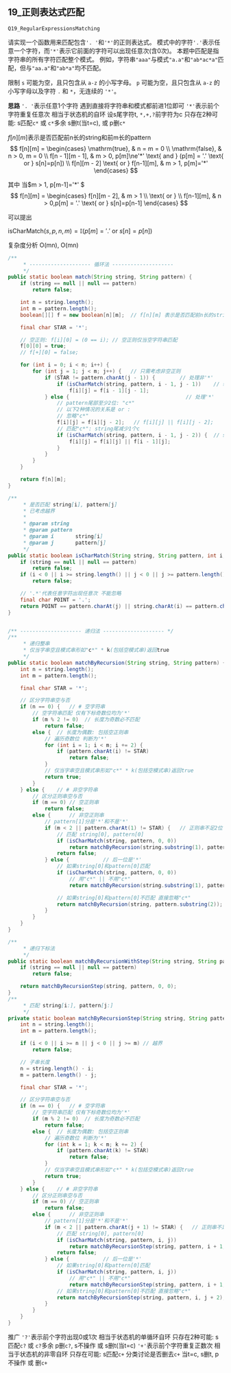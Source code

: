 ## 19_正则表达式匹配

`Q19_RegularExpressionsMatching`

请实现一个函数用来匹配包含`'. '`和`'*'`的正则表达式。
模式中的字符`'.'`表示任意一个字符，而`'*'`表示它前面的字符可以出现任意次(含0次)。
本题中匹配是指字符串的所有字符匹配整个模式。
例如，字符串`"aaa"`与模式`"a.a"`和`"ab*ac*a"`匹配，但与`"aa.a"`和`"ab*a"`均不匹配。

限制
`s` 可能为空，且只包含从 `a-z` 的小写字母。
`p` 可能为空，且只包含从 `a-z` 的小写字母以及字符 `.` 和 `*`，无连续的 `'*'`。

**思路**
`'. '`表示任意1个字符 遇到直接将字符串和模式都前进1位即可
`'*'`表示前个字符重复任意次 相当于状态机的自环
设s尾字符t, `*,+,?`前字符为c
只存在2种可能: s匹配`c*` 或 `c*`多余
s删t(当t=c), 或 p删`c*`



$f[n][m]$表示是否匹配前n长的string和前m长的pattern
$$
f[n][m] = 
\begin{cases}
\mathrm{true}, 		&  n = m = 0
\\ \mathrm{false}, 	&  n > 0, m = 0
\\ f[n - 1][m - 1], &  m > 0, p[m]\ne'*' \text{ and } (p[m] = '.' \text{ or } s[n]=p[n])
\\ f[n][m - 2] \text{ or } f[n-1][m], 	&  m > 1, p[m]='*' 
\end{cases}
$$

其中 当$m > 1, p[m-1]='*' $
$$
f[n][m] = 
\begin{cases}
f[n][m - 2], 	& m > 1
\\  \text{ or }
\\ f[n-1][m], 	&  n > 0,p[m] = '.' \text{ or } s[n]=p[n-1]
\end{cases}
$$

可以提出

$\mathrm{isCharMatch}(s,p,n,m)=\mathbb{I}(p[m] = '.' \text{ or } s[n]=p[n])$


复杂度分析 O(mn), O(mn)

```java
/**
     * -------------------- 循环法 --------------------
     */
public static boolean match(String string, String pattern) {
    if (string == null || null == pattern)
        return false;

    int n = string.length();
    int m = pattern.length();
    boolean[][] f = new boolean[n][m];  // f[n][m] 表示是否匹配前n长的string和前m长的pattern

    final char STAR = '*';

    // 空正则: f[i][0] = (0 == i); // 空正则仅当空字符串匹配
    f[0][0] = true;
    // f[+][0] = false;

    for (int i = 0; i < n; i++) {
        for (int j = 1; j < m; j++) {   // 只需考虑非空正则
            if (STAR != pattern.charAt(j - 1)) {        // 处理非'*'
                if (isCharMatch(string, pattern, i - 1, j - 1))    // 输入i,j是字符串(字符数组)的下标; 越界在isCharMatch中处理
                    f[i][j] = f[i - 1][j - 1];
            } else {                                      // 处理'*'
                // pattern尾部至少2位: "c*"
                // 以下2种情况的关系是 or :
                // 忽略"c*"
                f[i][j] = f[i][j - 2];   // f[i][j] || f[i][j - 2];
                // 匹配"c*": string尾减少1个c
                if (isCharMatch(string, pattern, i - 1, j - 2)) {  // string至少有1位才能删尾; 越界在isCharMatch中处理
                    f[i][j] = f[i][j] || f[i - 1][j];
                }
            }
        }
    }

    return f[n][m];
}

/**
     * 是否匹配 string[i], pattern[j]
     * 已考虑越界
     *
     * @param string
     * @param pattern
     * @param i       string[i]
     * @param j       pattern[j]
     */
public static boolean isCharMatch(String string, String pattern, int i, int j) {
    if (string == null || null == pattern)
        return false;
    if (i < 0 || i >= string.length() || j < 0 || j >= pattern.length())
        return false;

    // '.*'代表任意字符出现任意次 不能忽略
    final char POINT = '.';
    return POINT == pattern.charAt(j) || string.charAt(i) == pattern.charAt(j);
}


/** -------------------- 递归法 -------------------- */
/**
     * 递归整串
     * 仅当字串空且模式串形如"c*" * k(包括空模式串)返回true
     */
public static boolean matchByRecursion(String string, String pattern) {
    int n = string.length();
    int m = pattern.length();

    final char STAR = '*';

    // 区分字符串空与否
    if (n == 0) {   // # 空字符串
        // 空字符串匹配 仅有下标奇数位均为'*'
        if (m % 2 != 0)  // 长度为奇数必不匹配
            return false;
        else {  // 长度为偶数: 包括空正则串
            // 遍历奇数位 判断为'*'
            for (int i = 1; i < m; i += 2) {
                if (pattern.charAt(i) != STAR)
                    return false;
            }
            // 仅当字串空且模式串形如"c*" * k(包括空模式串)返回true
            return true;
        }
    } else {    // # 非空字符串
        // 区分正则串空与否
        if (m == 0) // 空正则串
            return false;
        else {      // 非空正则串
            // pattern[1]分是'*'和不是'*'
            if (m < 2 || pattern.charAt(1) != STAR) {   // 正则串不足2位 or 后一位不是'*'
                // 匹配 string[0], pattern[0]
                if (isCharMatch(string, pattern, 0, 0))
                    return matchByRecursion(string.substring(1), pattern.substring(1));
                return false;
            } else {           // 后一位是'*'
                // 如果string[0]和pattern[0]匹配
                if (isCharMatch(string, pattern, 0, 0))
                    // 用"c*" || 不用"c*"
                    return matchByRecursion(string.substring(1), pattern) || matchByRecursion(string, pattern.substring(2));

                // 如果string[0]和pattern[0]不匹配 直接忽略"c*"
                return matchByRecursion(string, pattern.substring(2));
            }
        }
    }
}

/**
     * 递归下标法
     */
public static boolean matchByRecursionWithStep(String string, String pattern) {
    if (string == null || null == pattern)
        return false;

    return matchByRecursionStep(string, pattern, 0, 0);
}
/**
     * 匹配 string[i:], pattern[j:]
     */
private static boolean matchByRecursionStep(String string, String pattern, int i, int j) {
    int n = string.length();
    int m = pattern.length();

    if (i < 0 || i >= n || j < 0 || j >= m) // 越界
        return false;

    // 子串长度
    n = string.length() - i;
    m = pattern.length() - j;

    final char STAR = '*';

    // 区分字符串空与否
    if (n == 0) {   // # 空字符串
        // 空字符串匹配 仅有下标奇数位均为'*'
        if (m % 2 != 0)  // 长度为奇数必不匹配
            return false;
        else {  // 长度为偶数: 包括空正则串
            // 遍历奇数位 判断为'*'
            for (int k = 1; k < m; k += 2) {
                if (pattern.charAt(k) != STAR)
                    return false;
            }
            // 仅当字串空且模式串形如"c*" * k(包括空模式串)返回true
            return true;
        }
    } else {    // # 非空字符串
        // 区分正则串空与否
        if (m == 0) // 空正则串
            return false;
        else {      // 非空正则串
            // pattern[1]分是'*'和不是'*'
            if (m < 2 || pattern.charAt(j + 1) != STAR) {   // 正则串不足2位 or 后一位不是'*'
                // 匹配 string[0], pattern[0]
                if (isCharMatch(string, pattern, i, j))
                    return matchByRecursionStep(string, pattern, i + 1, j + 1);
                return false;
            } else {           // 后一位是'*'
                // 如果string[0]和pattern[0]匹配
                if (isCharMatch(string, pattern, i, j))
                    // 用"c*" || 不用"c*"
                    return matchByRecursionStep(string, pattern, i + 1, j) || matchByRecursionStep(string, pattern, i, j + 2);
                // 如果string[0]和pattern[0]不匹配 直接忽略"c*"
                return matchByRecursionStep(string, pattern, i, j + 2);
            }
        }
    }
}
```

推广
`'?'`表示前个字符出现0或1次 相当于状态机的单循环自环
只存在2种可能: s匹配`c?` 或 `c?`多余
p删`c?`,  s不操作 或 s删t(当t=c)
`'+'`表示前个字符重复正数次 相当于状态机的非零自环
只存在可能: s匹配`c+` 分类讨论是否删去`c+`
当t=c, s删t, p不操作 或 删`c+`